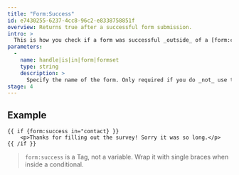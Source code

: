 ```yaml
---
title: "Form:Success"
id: e7430255-6237-4cc8-96c2-e8338758851f
overview: Returns true after a successful form submission.
intro: >
  This is how you check if a form was successful _outside_ of a [form:create](/tags/form-create) tag.
parameters:
  -
    name: handle|is|in|form|formset
    type: string
    description: >
      Specify the name of the form. Only required if you do _not_ use the `form:set` tag, or don't have a `form` defined in the current context.
stage: 4
---
```

## Example

```
{{ if {form:success in="contact} }}
    <p>Thanks for filling out the survey! Sorry it was so long.</p>
{{ /if }}
```

> `form:success` is a Tag, not a variable. Wrap it with single braces when inside a conditional.
